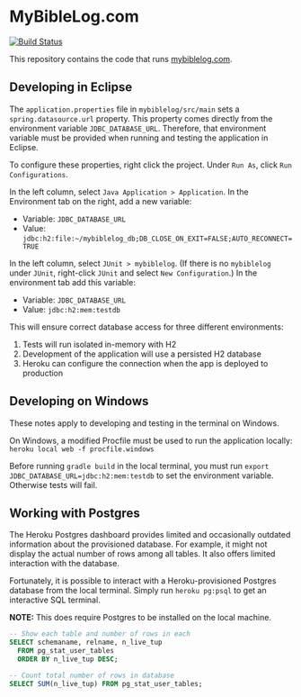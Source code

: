 # MyBibleLog.com

[![Build Status](https://travis-ci.com/AaronSmithX/mybiblelog.svg?branch=master)](https://travis-ci.com/AaronSmithX/mybiblelog)

This repository contains the code that runs [mybiblelog.com](http://www.mybiblelog.com/).

## Developing in Eclipse

The `application.properties` file in `mybiblelog/src/main` sets a `spring.datasource.url` property. This property comes directly from the environment variable `JDBC_DATABASE_URL`. Therefore, that environment variable must be provided when running and testing the application in Eclipse.

To configure these properties, right click the project. Under `Run As`, click `Run Configurations`.

In the left column, select `Java Application > Application`. In the Environment tab on the right, add a new variable:
* Variable: `JDBC_DATABASE_URL`
* Value: `jdbc:h2:file:~/mybiblelog_db;DB_CLOSE_ON_EXIT=FALSE;AUTO_RECONNECT=TRUE`

In the left column, select `JUnit > mybiblelog`. (If there is no `mybiblelog` under `JUnit`, right-click `JUnit` and select `New Configuration`.) In the environment tab add this variable:
* Variable: `JDBC_DATABASE_URL`
* Value: `jdbc:h2:mem:testdb`

This will ensure correct database access for three different environments:
1. Tests will run isolated in-memory with H2
2. Development of the application will use a persisted H2 database
3. Heroku can configure the connection when the app is deployed to production

## Developing on Windows

These notes apply to developing and testing in the terminal on Windows.

On Windows, a modified Procfile must be used to run the application locally: `heroku local web -f procfile.windows`

Before running `gradle build` in the local terminal, you must run `export JDBC_DATABASE_URL=jdbc:h2:mem:testdb` to set the environment variable. Otherwise tests will fail.

## Working with Postgres

The Heroku Postgres dashboard provides limited and occasionally outdated information about the provisioned database. For example, it might not display the actual number of rows among all tables. It also offers limited interaction with the database.

Fortunately, it is possible to interact with a Heroku-provisioned Postgres database from the local terminal. Simply run `heroku pg:psql` to get an interactive SQL terminal.

**NOTE:** This does require Postgres to be installed on the local machine.

```sql
-- Show each table and number of rows in each
SELECT schemaname, relname, n_live_tup 
  FROM pg_stat_user_tables 
  ORDER BY n_live_tup DESC;

-- Count total number of rows in database
SELECT SUM(n_live_tup) FROM pg_stat_user_tables;
```
